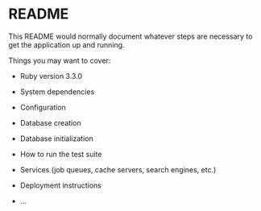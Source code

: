 # README

This README would normally document whatever steps are necessary to get the
application up and running.

Things you may want to cover:

* Ruby version 3.3.0

* System dependencies

* Configuration

* Database creation

* Database initialization

* How to run the test suite

* Services (job queues, cache servers, search engines, etc.)

* Deployment instructions

* ...

